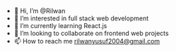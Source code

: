 - 👋 Hi, I’m @Rilwan
- 👀 I’m interested in full stack web development
- 🌱 I’m currently learning React.js
- 💞️ I’m looking to collaborate on frontend web projects
- 📫 How to reach me rilwanyusuf2004@gmail.com

<!---
Rilwan2004/Rilwan2004 is a ✨ special ✨ repository because its `README.md` (this file) appears on your GitHub profile.
You can click the Preview link to take a look at your changes.
--->
